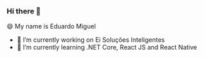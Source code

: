 ### Hi there 👋

😄 My name is Eduardo Miguel

- 🔭 I’m currently working on Ei Soluções Inteligentes
- 🌱 I’m currently learning .NET Core, React JS and React Native
